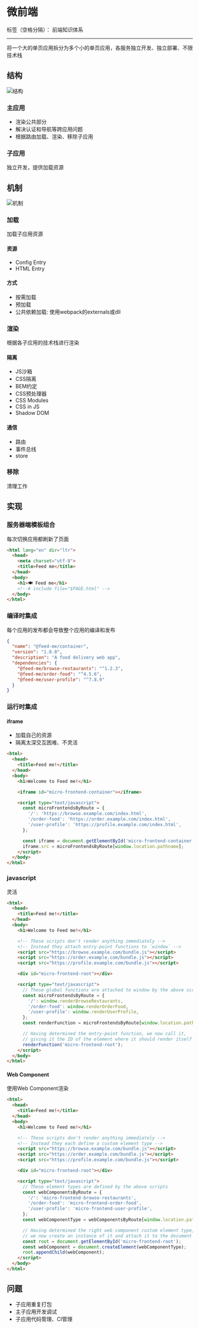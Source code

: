 # 微前端

标签（空格分隔）： 前端知识体系

---

将一个大的单页应用拆分为多个小的单页应用，各服务独立开发、独立部署、不限技术栈

## 结构

![结构](https://martinfowler.com/articles/micro-frontends/deployment.png)

### 主应用

* 渲染公共部分
* 解决认证和导航等跨应用问题
* 根据路由加载、渲染、移除子应用

### 子应用

独立开发，提供加载资源

## 机制

![机制](https://pic2.zhimg.com/80/v2-d55549366b52cde19c93835cfa2a58c9_720w.jpg)

### 加载

加载子应用资源

#### 资源

* Config Entry
* HTML Entry

#### 方式

* 按需加载
* 预加载
* 公共依赖加载: 使用webpack的externals或dll

### 渲染

根据各子应用的技术栈进行渲染

#### 隔离

* JS沙箱
* CSS隔离
 * BEM约定
 * CSS预处理器
 * CSS Modules
 * CSS in JS
 * Shadow DOM

#### 通信

* 路由
* 事件总线
* store

### 移除

清理工作

## 实现

### 服务器端模板组合

每次切换应用都刷新了页面

```html
<html lang="en" dir="ltr">
  <head>
    <meta charset="utf-8">
    <title>Feed me</title>
  </head>
  <body>
    <h1>🍽 Feed me</h1>
    <!--# include file="$PAGE.html" -->
  </body>
</html>
```

### 编译时集成

每个应用的发布都会导致整个应用的编译和发布

```json
{
  "name": "@feed-me/container",
  "version": "1.0.0",
  "description": "A food delivery web app",
  "dependencies": {
    "@feed-me/browse-restaurants": "^1.2.3",
    "@feed-me/order-food": "^4.5.6",
    "@feed-me/user-profile": "^7.8.9"
  }
}
```

### 运行时集成

#### iframe

* 加载自己的资源
* 隔离太深交互困难、不灵活

```html
<html>
  <head>
    <title>Feed me!</title>
  </head>
  <body>
    <h1>Welcome to Feed me!</h1>

    <iframe id="micro-frontend-container"></iframe>

    <script type="text/javascript">
      const microFrontendsByRoute = {
        '/': 'https://browse.example.com/index.html',
        '/order-food': 'https://order.example.com/index.html',
        '/user-profile': 'https://profile.example.com/index.html',
      };

      const iframe = document.getElementById('micro-frontend-container');
      iframe.src = microFrontendsByRoute[window.location.pathname];
    </script>
  </body>
</html>
```

### javascript

灵活

```html
<html>
  <head>
    <title>Feed me!</title>
  </head>
  <body>
    <h1>Welcome to Feed me!</h1>

    <!-- These scripts don't render anything immediately -->
    <!-- Instead they attach entry-point functions to `window` -->
    <script src="https://browse.example.com/bundle.js"></script>
    <script src="https://order.example.com/bundle.js"></script>
    <script src="https://profile.example.com/bundle.js"></script>

    <div id="micro-frontend-root"></div>

    <script type="text/javascript">
      // These global functions are attached to window by the above scripts
      const microFrontendsByRoute = {
        '/': window.renderBrowseRestaurants,
        '/order-food': window.renderOrderFood,
        '/user-profile': window.renderUserProfile,
      };
      const renderFunction = microFrontendsByRoute[window.location.pathname];

      // Having determined the entry-point function, we now call it,
      // giving it the ID of the element where it should render itself
      renderFunction('micro-frontend-root');
    </script>
  </body>
</html>
```

#### Web Component

使用Web Component渲染

```html
<html>
  <head>
    <title>Feed me!</title>
  </head>
  <body>
    <h1>Welcome to Feed me!</h1>

    <!-- These scripts don't render anything immediately -->
    <!-- Instead they each define a custom element type -->
    <script src="https://browse.example.com/bundle.js"></script>
    <script src="https://order.example.com/bundle.js"></script>
    <script src="https://profile.example.com/bundle.js"></script>

    <div id="micro-frontend-root"></div>

    <script type="text/javascript">
      // These element types are defined by the above scripts
      const webComponentsByRoute = {
        '/': 'micro-frontend-browse-restaurants',
        '/order-food': 'micro-frontend-order-food',
        '/user-profile': 'micro-frontend-user-profile',
      };
      const webComponentType = webComponentsByRoute[window.location.pathname];

      // Having determined the right web component custom element type,
      // we now create an instance of it and attach it to the document
      const root = document.getElementById('micro-frontend-root');
      const webComponent = document.createElement(webComponentType);
      root.appendChild(webComponent);
    </script>
  </body>
</html>
```

## 问题

* 子应用重复打包
* 主子应用开发调试
* 子应用代码管理、CI管理
